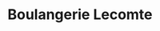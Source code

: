 ---
title: "Boulangerie Lecomte"
url: /saint-laurent-sur-gorre/boulangerie-lecomte/
shop: boulangerie
---